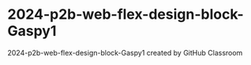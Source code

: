 # 2024-p2b-web-flex-design-block-Gaspy1
2024-p2b-web-flex-design-block-Gaspy1 created by GitHub Classroom 

